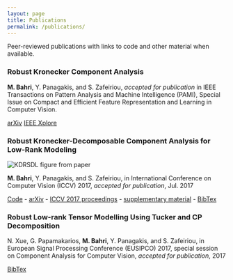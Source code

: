 ```yaml
---
layout: page
title: Publications
permalink: /publications/
---
```


Peer-reviewed publications with links to code and other material when available.

### Robust Kronecker Component Analysis

**M. Bahri**, Y. Panagakis, and S. Zafeiriou, *accepted for publication* in IEEE Transactions on Pattern Analysis and Machine Intelligence (PAMI), Special Issue on Compact and Efficient Feature Representation and Learning in Computer Vision.

[arXiv](https://arxiv.org/abs/1801.06432) [IEEE
Xplore](https://ieeexplore.ieee.org/document/8536486)

### Robust Kronecker-Decomposable Component Analysis for Low-Rank Modeling

![KDRSDL figure from paper](../assets/images/projects/kdrsdl.svg)

**M. Bahri**, Y. Panagakis, and S. Zafeiriou, in International Conference on Computer Vision (ICCV) 2017, *accepted for publication*, Jul. 2017

[Code](https://github.com/mbahri/KDRSDL) - [arXiv](https://arxiv.org/abs/1703.07886) - [ICCV 2017 proceedings](http://openaccess.thecvf.com/content_iccv_2017/html/Bahri_Robust_Kronecker-Decomposable_Component_ICCV_2017_paper.html) - [supplementary material](http://bahri.io/PDF/KDRSDL_supplementary.pdf) - [BibTex](http://bahri.io/bibtex/iccv_bahri_2017.bib)

### Robust Low-rank Tensor Modelling Using Tucker and CP Decomposition

N. Xue, G. Papamakarios, **M. Bahri**, Y. Panagakis, and S. Zafeiriou, in European Signal Processing Conference (EUSIPCO) 2017, special session on Component Analysis for Computer Vision, *accepted for publication*, 2017

[BibTex](http://bahri.io/bibtex/eusipco_xue_2017.bib)
